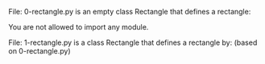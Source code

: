 File: 0-rectangle.py is an empty class Rectangle that defines a rectangle:

You are not allowed to import any module. 

File: 1-rectangle.py is a class Rectangle that defines a rectangle by: (based on 0-rectangle.py)

